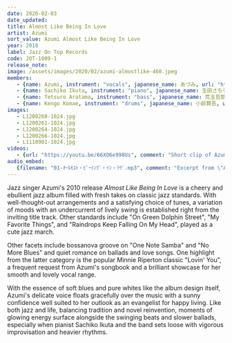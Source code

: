 ```yaml
---
date: 2020-02-03
date_updated: 
title: Almost Like Being In Love
artist: Azumi
sort_value: Azumi Almost Like Being In Love
year: 2010
label: Jazz On Top Records
code: JOT-1009-1
release_note: 
image: /assets/images/2020/02/azumi-almostlike-460.jpeg
members:
   - {name: Azumi, instrument: "vocals", japanese_name: あづみ, url: "https://ameblo.jp/azumi-aikawa/"}
   - {name: Sachiko Ikuta, instrument: "piano", japanese_name: 生田さち子, url: "https://ameblo.jp/sachiko3ikuta/"}   
   - {name: Tetsuro Aratama, instrument: "bass", japanese_name: 荒玉哲郎, url: "http://www.rocketz.co.jp/aratama/"}
   - {name: Kengo Komae, instrument: "drums", japanese_name: 小前賢吾, url: "http://komason69.web.fc2.com/"}
images: 
   - L1200260-1024.jpg
   - L1200261-1024.jpg
   - L1200264-1024.jpg
   - L1200266-1024.jpg
   - L1110901-1024.jpg
videos: 
   - {url: "https://youtu.be/66XO6e998Us", comment: "Short clip of Azumi singing live in 2010"}
audio_embed:
   {filename: "01-ｵｰﾙﾓｽﾄ・ﾋﾞｰｲﾝｸﾞ・ｲﾝ・ﾗｳﾞ.mp3", comment: "Excerpt from \"Almost Like Being In Love\", the first track on this album:"}
---
```


Jazz singer Azumi's 2010 release *Almost Like Being In Love* is a cheery and ebullient jazz album filled with fresh takes on classic jazz standards. With well-thought-out arrangements and a satisfying choice of tunes, a variation of moods with an undercurrent of lively swing is established right from the inviting title track. Other standards include "On Green Dolphin Street", "My Favorite Things", and "Raindrops Keep Falling On My Head", played as a cute jazz march.

Other facets include bossanova groove on "One Note Samba" and "No More Blues" and quiet romance on ballads and love songs. One highlight from the latter category is the popular Minnie Riperton classic "Lovin' You", a frequent request from Azumi's songbook and a brilliant showcase for her smooth and lovely vocal range.

With the essence of soft blues and pure whites like the album design itself, Azumi's delicate voice floats gracefully over the music with a sunny confidence well suited to her outlook as an evangelist for happy living. Like both jazz and life, balancing tradition and novel reinvention, moments of glowing energy surface alongside the swinging beats and slower ballads, especially when pianist Sachiko Ikuta and the band sets loose with vigorous improvisation and heavier rhythms.


